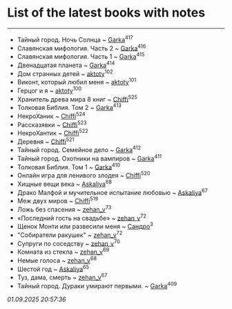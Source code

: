 # List of the latest books with notes
---

* Тайный город. Ночь Солнца ~ [Garka](users/115/115753719718250012620-google)<sup>417</sup>
* Славянская мифология. Часть 2 ~ [Garka](users/115/115753719718250012620-google)<sup>416</sup>
* Славянская мифология. Часть 1 ~ [Garka](users/115/115753719718250012620-google)<sup>415</sup>
* Двенадцатая планета ~ [Garka](users/115/115753719718250012620-google)<sup>414</sup>
* Дом странных детей ~ [aktoty](users/115/115891840326495240870-google)<sup>102</sup>
* Виконт, который любил меня ~ [aktoty](users/115/115891840326495240870-google)<sup>101</sup>
* Герцог и я ~ [aktoty](users/115/115891840326495240870-google)<sup>100</sup>
* Хранитель древа мира 8 книг ~ [Chiffi](users/105/105831994080785626680-google)<sup>525</sup>
* Толковая Библия. Том 2 ~ [Garka](users/115/115753719718250012620-google)<sup>413</sup>
* НекроХаник ~ [Chiffi](users/105/105831994080785626680-google)<sup>524</sup>
* Рассказявки ~ [Chiffi](users/105/105831994080785626680-google)<sup>523</sup>
* НекроХантик ~ [Chiffi](users/105/105831994080785626680-google)<sup>522</sup>
* Деревня ~ [Chiffi](users/105/105831994080785626680-google)<sup>521</sup>
* Тайный город. Семейное дело ~ [Garka](users/115/115753719718250012620-google)<sup>412</sup>
* Тайный город. Охотники на вампиров ~ [Garka](users/115/115753719718250012620-google)<sup>411</sup>
* Толковая Библия. Том 1 ~ [Garka](users/115/115753719718250012620-google)<sup>410</sup>
* Онлайн игра для ленивого злодея ~ [Chiffi](users/105/105831994080785626680-google)<sup>520</sup>
* Хищные вещи века ~ [Askaliya](users/326/326783541-vkontakte)<sup>68</sup>
* Драко Малфой и мучительное испытание любовью ~ [Askaliya](users/326/326783541-vkontakte)<sup>67</sup>
* Меж двух миров ~ [Chiffi](users/105/105831994080785626680-google)<sup>519</sup>
* Ложь без спасения ~ [zehan_v](users/174/174598622-vkontakte)<sup>73</sup>
* «Последний гость на свадьбе» ~ [zehan_v](users/174/174598622-vkontakte)<sup>72</sup>
* Щенок Монти или развесили меня ~ [Сандро](users/108/108237148933511407715-google)<sup>3</sup>
* "Собиратели ракушек" ~ [zehan_v](users/174/174598622-vkontakte)<sup>72</sup>
* Супруги по соседству ~ [zehan_v](users/174/174598622-vkontakte)<sup>70</sup>
* Комната из стекла ~ [zehan_v](users/174/174598622-vkontakte)<sup>69</sup>
* Немые голоса ~ [zehan_v](users/174/174598622-vkontakte)<sup>68</sup>
* Шестой год ~ [Askaliya](users/326/326783541-vkontakte)<sup>65</sup>
* Туз, дама, смерть ~ [zehan_v](users/174/174598622-vkontakte)<sup>67</sup>
* Тайный город. Дураки умирают первыми. ~ [Garka](users/115/115753719718250012620-google)<sup>409</sup>


_01.09.2025 20:57:36_
